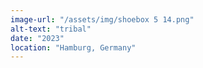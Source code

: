 ```yaml
---
image-url: "/assets/img/shoebox 5 14.png"
alt-text: "tribal"
date: "2023"
location: "Hamburg, Germany"
---
```


